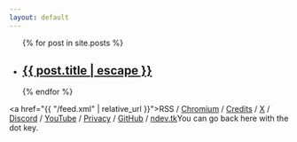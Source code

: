 ```yaml
---
layout: default
---
```


<ul id="postLinks">
  {% for post in site.posts %}
  <li>
    <h2>
      <a href="{{ post.url | relative_url }}">{{ post.title | escape }}</a>
    </h2>
  </li>
  {% endfor %}
</ul>

<p1><a href="{{ "/feed.xml" | relative_url }}">RSS</a> / <a href="https://issues.chromium.org/issues?q=reporter:(ndevtk@protonmail.com)">Chromium</a> / <a href="https://ndevtk.github.io/writeups/credits/">Credits</a> / <a href="https://x.com/ndevtk">X</a> / <a href="https://discord.gg/AUJjpZHFbP">Discord</a> / <a href="https://www.youtube.com/@NDevTK">YouTube</a> / <a href="https://ndevtk.github.io/writeups/privacy/">Privacy</a> / <a href="https://github.com/NDevTK">GitHub</a> / <a href="https://ndev.tk/">ndev.tk</a></p1><p2>You can go back here with the dot key.</p2>

